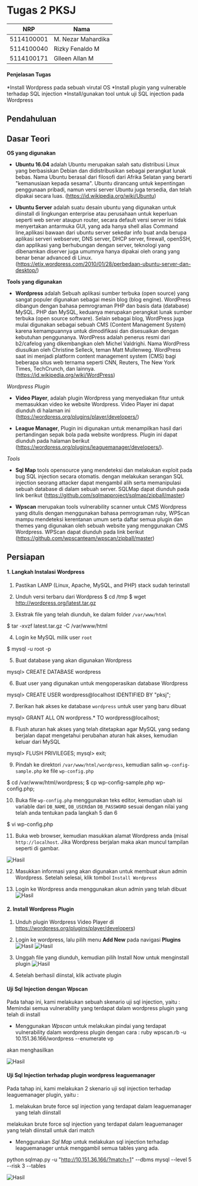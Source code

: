 # Tugas 2 PKSJ

| NRP         | Nama                     |
|-------------|--------------------------|
| 5114100001  | M. Nezar Mahardika       |
| 5114100040  | Rizky Fenaldo M          |
| 5114100171  | Glleen Allan M           |

#### Penjelasan Tugas
*Install Wordpress pada sebuah virutal OS
*Install plugin yang vulnerable terhadap SQL injection
*Install/gunakan tool untuk uji SQL injection pada Wordpress


## Pendahuluan
## Dasar Teori
**OS yang digunakan**

* **Ubuntu 16.04** adalah 
Ubuntu merupakan salah satu distribusi Linux yang berbasiskan Debian dan didistribusikan sebagai perangkat lunak bebas. Nama Ubuntu berasal dari filosofi dari Afrika Selatan yang berarti "kemanusiaan kepada sesama". Ubuntu dirancang untuk kepentingan penggunaan pribadi, namun versi server Ubuntu juga tersedia, dan telah dipakai secara luas. (https://id.wikipedia.org/wiki/Ubuntu)

* **Ubuntu Server** adalah 
suatu desain ubuntu yang digunakan untuk diinstall di lingkungan enterprise atau perusahaan untuk keperluan seperti web server ataupun router, secara default versi server ini tidak menyertakan antarmuka GUI, yang ada hanya shell alias Command line,aplikasi bawaan dari ubuntu server sekedar info buat anda berupa aplikasi serveri webserver, DNS server, DHCP server, firewall, openSSH, dan applikasi yang berhubungan dengan server, teknologi yang dibenamkan diserver juga umumnya hanya dipakai oleh orang yang benar benar advanced di Linux. (https://etix.wordpress.com/2010/01/28/perbedaan-ubuntu-server-dan-desktop/)

**Tools yang digunakan**

* **Wordpress** adalah 
Sebuah aplikasi sumber terbuka (open source) yang sangat populer digunakan sebagai mesin blog (blog engine). WordPress dibangun dengan bahasa pemrograman PHP dan basis data (database) MySQL. PHP dan MySQL, keduanya merupakan perangkat lunak sumber terbuka (open source software). Selain sebagai blog, WordPress juga mulai digunakan sebagai sebuah CMS (Content Management System) karena kemampuannya untuk dimodifikasi dan disesuaikan dengan kebutuhan penggunanya. WordPress adalah penerus resmi dari b2/cafelog yang dikembangkan oleh Michel Valdrighi. Nama WordPress diusulkan oleh Christine Selleck, teman Matt Mullenweg. WordPress saat ini menjadi platform content management system (CMS) bagi beberapa situs web ternama seperti CNN, Reuters, The New York Times, TechCrunch, dan lainnya. (https://id.wikipedia.org/wiki/WordPress)

*Wordpress Plugin*

* **Video Player**, 
adalah plugin Wordpress yang menyediakan fitur untuk memasukkan video ke website Wordpress.
Video Player ini dapat diunduh di halaman ini (https://wordpress.org/plugins/player/developers/)

* **League Manager**,
Plugin ini digunakan untuk menampilkan hasil dari pertandingan sepak bola pada website wordpress.
Plugin ini dapat diunduh pada halaman berikut (https://wordpress.org/plugins/leaguemanager/developers/).

*Tools*

* **Sql Map** 
tools opensource yang mendeteksi dan melakukan exploit pada bug SQL injection secara otomatis. dengan melakukan serangan SQL injection seorang attacker dapat mengambil alih serta memanipulasi sebuah database di dalam sebuah server.
SQLMap dapat diunduh pada link berikut (https://github.com/sqlmapproject/sqlmap/zipball/master)

* **Wpscan** 
merupakan tools vulnerability scanner untuk CMS Wordpress yang ditulis dengan menggunakan bahasa pemrograman ruby, WPScan mampu mendeteksi kerentanan umum serta daftar semua plugin dan themes yang digunakan oleh sebuah website yang menggunakan CMS Wordpress.
WPScan dapat diunduh pada link berikut (https://github.com/wpscanteam/wpscan/zipball/master)

## Persiapan

#### 1. Langkah Instalasi Wordpress

  1. Pastikan LAMP (Linux, Apache, MySQL, and PHP) stack sudah terinstall
  2. Unduh versi terbaru dari Wordpress
  $ cd /tmp
  $ wget http://wordpress.org/latest.tar.gz
  
  3. Ekstrak file yang telah diunduh, ke dalam folder `/var/www/html`
  
  $ tar -xvzf latest.tar.gz -C /var/www/html

  4. Login ke MySQL milik user `root`
  
  $ mysql -u root -p
  
  5. Buat database yang akan digunakan Wordpress
  
  mysql> CREATE DATABASE wordpress

  6. Buat user yang digunakan untuk mengoperasikan database Wordpress
  
  mysql> CREATE USER wordpress@localhost IDENTIFIED BY "pksj";
  

  7. Berikan hak akses ke database `wordpress` untuk user yang baru dibuat
  
  mysql> GRANT ALL ON wordpress.* TO wordpress@localhost;
  

  8. Flush aturan hak akses yang telah ditetapkan agar MySQL yang sedang berjalan dapat mengetahui perubahan aturan hak akses, kemudian keluar dari MySQL
  
  mysql> FLUSH PRIVILEGES;
  mysql> exit;
  
  9. Pindah ke direktori `/var/www/html/wordpress`, kemudian salin `wp-config-sample.php` ke file `wp-config.php`
  
  $ cd /var/www/html/wordpress;
  $ cp wp-config-sample.php wp-config.php;
  

  10. Buka file `wp-config.php` menggunakan teks editor, kemudian ubah isi variable dari `DB_NAME`, `DB_USER`dan `DB_PASSWORD` sesuai dengan nilai yang telah anda tentukan pada langkah 5 dan 6
  
  $ vi wp-config.php
  
   11. Buka web browser, kemudian masukkan alamat Wordpress anda (misal `http://localhost`. Jika Wordpress berjalan maka akan muncul tampilan seperti di gambar.
   
   ![Hasil](https://github.com/glleena/tugaspksj2/blob/master/hasiltugas2/1.JPG)
    
   12. Masukkan informasi yang akan digunakan untuk membuat akun admin  Wordpress. Setelah selesai, klik tombol `Install Wordpress`
   
   13. Login ke Wordpress anda menggunakan akun admin yang telah dibuat
   ![Hasil](https://github.com/glleena/tugaspksj2/blob/master/hasiltugas2/2.jpg)
    
   #### 2. Install Wordpress Plugin
   1. Unduh plugin Wordpress Video Player di https://wordpress.org/plugins/player/developers)
   
   2. Login ke wordpress, lalu pilih menu **Add New** pada navigasi **Plugins**
   ![Hasil](https://github.com/glleena/tugaspksj2/blob/master/hasiltugas2/3.JPG)
   ![Hasil](https://github.com/glleena/tugaspksj2/blob/master/hasiltugas2/4.JPG)
   
   3. Unggah file yang diunduh, kemudian pilih Install Now untuk menginstall plugin
   ![Hasil](https://github.com/glleena/tugaspksj2/blob/master/hasiltugas2/5.JPG)
   
   4. Setelah berhasil diinstal, klik activate plugin
    
#### Uji Sql Injection dengan Wpscan

Pada tahap ini, kami melakukan sebuah skenario uji sql injection, yaitu :
Memindai semua vulnerability yang terdapat dalam wordpress plugin yang telah di install

-  Menggunakan *Wpscan* untuk melakukan pindai yang terdapat vulnerability dalam wordpress plugin dengan cara :
ruby wpscan.rb -u 10.151.36.166/wordpress --enumerate vp

akan menghasilkan

![Hasil](https://github.com/glleena/tugaspksj2/blob/master/hasiltugas2/hasil%20wpscan.JPG)

#### Uji Sql Injection terhadap plugin wordpress leaguemanager

Pada tahap ini, kami melakukan 2 skenario uji sql injection terhadap leaguemanager plugin, yaitu :
1. melakukan brute force sql injection yang terdapat dalam leaguemanager yang telah diinstall

melakukan brute force sql injection yang terdapat dalam leaguemanager yang telah diinstall untuk dari match

-  Menggunakan *Sql Map* untuk melakukan sql injection terhadap leaguemanager untuk menggambil semua tables yang ada.

python sqlmap.py -u "http://10.151.36.166/?match=1" --dbms mysql --level 5 --risk 3 --tables

![Hasil](https://github.com/glleena/tugaspksj2/blob/master/hasiltugas2/hasil%20sqlmap.JPG)
